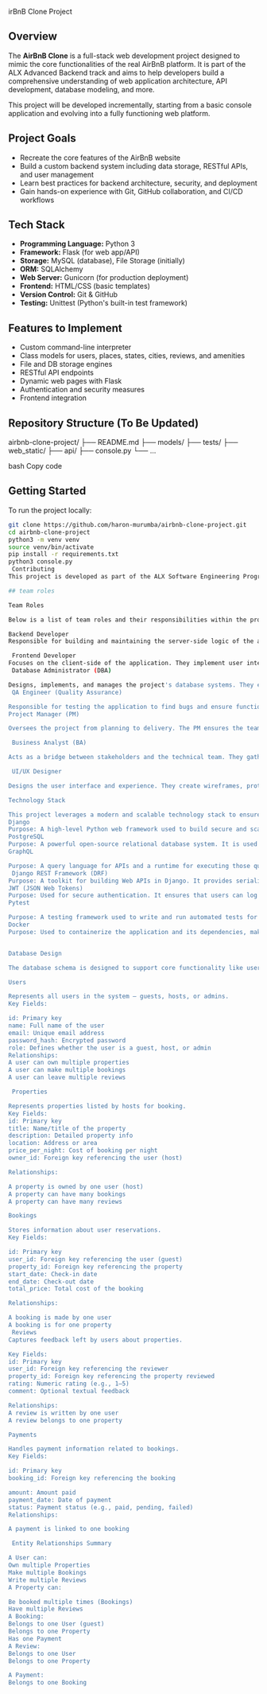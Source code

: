 irBnB Clone Project

##  Overview

The **AirBnB Clone** is a full-stack web development project designed to mimic the core functionalities of the real AirBnB platform. It is part of the ALX Advanced Backend track and aims to help developers build a comprehensive understanding of web application architecture, API development, database modeling, and more.

This project will be developed incrementally, starting from a basic console application and evolving into a fully functioning web platform.

##  Project Goals

- Recreate the core features of the AirBnB website
- Build a custom backend system including data storage, RESTful APIs, and user management
- Learn best practices for backend architecture, security, and deployment
- Gain hands-on experience with Git, GitHub collaboration, and CI/CD workflows

##  Tech Stack

- **Programming Language:** Python 3
- **Framework:** Flask (for web app/API)
- **Storage:** MySQL (database), File Storage (initially)
- **ORM:** SQLAlchemy
- **Web Server:** Gunicorn (for production deployment)
- **Frontend:** HTML/CSS (basic templates)
- **Version Control:** Git & GitHub
- **Testing:** Unittest (Python's built-in test framework)

## Features to Implement

- Custom command-line interpreter
- Class models for users, places, states, cities, reviews, and amenities
- File and DB storage engines
- RESTful API endpoints
- Dynamic web pages with Flask
- Authentication and security measures
- Frontend integration

##  Repository Structure (To Be Updated)

airbnb-clone-project/
├── README.md
├── models/
├── tests/
├── web_static/
├── api/
├── console.py
└── ...

bash
Copy code

##  Getting Started

To run the project locally:

```bash
git clone https://github.com/haron-murumba/airbnb-clone-project.git
cd airbnb-clone-project
python3 -m venv venv
source venv/bin/activate
pip install -r requirements.txt
python3 console.py
 Contributing
This project is developed as part of the ALX Software Engineering Program. Contributions are welcome from peers within the program.

## team roles

Team Roles

Below is a list of team roles and their responsibilities within the project:

Backend Developer
Responsible for building and maintaining the server-side logic of the application. They develop APIs, integrate with databases, ensure data flow, and implement business logic. Their work ensures that the application performs efficiently and securely behind the scenes.

 Frontend Developer
Focuses on the client-side of the application. They implement user interfaces based on design mockups, handle user interactions, and ensure responsiveness across devices and browsers using technologies like HTML, CSS, and JavaScript frameworks.
 Database Administrator (DBA)

Designs, implements, and manages the project's database systems. They ensure data integrity, security, backup, and performance tuning. The DBA works closely with backend developers to optimize queries and data structures.
 QA Engineer (Quality Assurance)

Responsible for testing the application to find bugs and ensure functionality meets requirements. They create test cases, perform manual and automated testing, and collaborate with developers to resolve issues and maintain quality standards.
Project Manager (PM)

Oversees the project from planning to delivery. The PM ensures the team follows timelines, meets deliverables, manages resources, and communicates with stakeholders. They also facilitate meetings and remove roadblocks.

 Business Analyst (BA)

Acts as a bridge between stakeholders and the technical team. They gather and document requirements, analyze business processes, and help ensure the final product aligns with business goals.

 UI/UX Designer

Designs the user interface and experience. They create wireframes, prototypes, and high-fidelity mockups, ensuring that the application is intuitive, accessible, and user-friendly.

Technology Stack

This project leverages a modern and scalable technology stack to ensure efficient development, performance, and maintainability.
Django
Purpose: A high-level Python web framework used to build secure and scalable web applications. In this project, Django is used to develop the backend and RESTful or GraphQL APIs.
PostgreSQL
Purpose: A powerful open-source relational database system. It is used for storing and managing structured data, such as user accounts, application content, and transactional records.
GraphQL

Purpose: A query language for APIs and a runtime for executing those queries. It allows clients to request exactly the data they need, reducing over-fetching and improving performance.
 Django REST Framework (DRF)
Purpose: A toolkit for building Web APIs in Django. It provides serialization, authentication, and view logic to expose backend functionality through RESTful endpoints.
JWT (JSON Web Tokens)
Purpose: Used for secure authentication. It ensures that users can log in and receive a token that allows them to access protected resources.
Pytest

Purpose: A testing framework used to write and run automated tests for the backend. It ensures the code works as expected and prevents bugs from being introduced.
Docker
Purpose: Used to containerize the application and its dependencies, making it easier to develop, test, and deploy consistently across environments.


Database Design

The database schema is designed to support core functionality like user management, property listings, bookings, reviews, and payments. Below are the key entities and their relationships.

Users

Represents all users in the system — guests, hosts, or admins.
Key Fields:

id: Primary key
name: Full name of the user
email: Unique email address
password_hash: Encrypted password
role: Defines whether the user is a guest, host, or admin
Relationships:
A user can own multiple properties
A user can make multiple bookings
A user can leave multiple reviews

 Properties

Represents properties listed by hosts for booking.
Key Fields:
id: Primary key
title: Name/title of the property
description: Detailed property info
location: Address or area
price_per_night: Cost of booking per night
owner_id: Foreign key referencing the user (host)

Relationships:

A property is owned by one user (host)
A property can have many bookings
A property can have many reviews

Bookings

Stores information about user reservations.
Key Fields:

id: Primary key
user_id: Foreign key referencing the user (guest)
property_id: Foreign key referencing the property
start_date: Check-in date
end_date: Check-out date
total_price: Total cost of the booking

Relationships:

A booking is made by one user
A booking is for one property
 Reviews
Captures feedback left by users about properties.

Key Fields:
id: Primary key
user_id: Foreign key referencing the reviewer
property_id: Foreign key referencing the property reviewed
rating: Numeric rating (e.g., 1–5)
comment: Optional textual feedback

Relationships:
A review is written by one user
A review belongs to one property

Payments

Handles payment information related to bookings.
Key Fields:

id: Primary key
booking_id: Foreign key referencing the booking

amount: Amount paid
payment_date: Date of payment
status: Payment status (e.g., paid, pending, failed)
Relationships:

A payment is linked to one booking

 Entity Relationships Summary

A User can:
Own multiple Properties
Make multiple Bookings
Write multiple Reviews
A Property can:

Be booked multiple times (Bookings)
Have multiple Reviews
A Booking:
Belongs to one User (guest)
Belongs to one Property
Has one Payment
A Review:
Belongs to one User
Belongs to one Property

A Payment:
Belongs to one Booking
